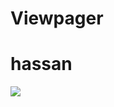 # Viewpager
<h1>hassan</h1>
<img src="https://www.thesprucepets.com/thmb/kV_cfc9P4QWe-klxZ8y--awxvY4=/960x0/filters:no_upscale():max_bytes(150000):strip_icc():format(webp)/adorable-white-pomeranian-puppy-spitz-921029690-5c8be25d46e0fb000172effe.jpg">

